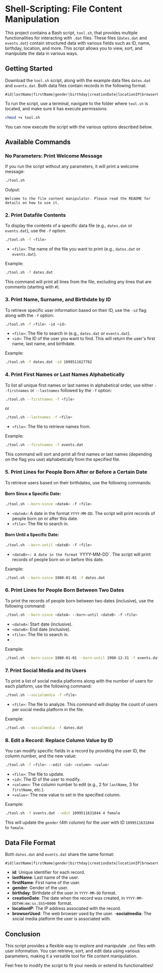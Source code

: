# Shell-Scripting: File Content Manipulation
This project contains a Bash script, `tool.sh`, that provides multiple functionalities for interacting with `.dat` files. These files (`dates.dat` and `events.dat`) contain structured data with various fields such as ID, name, birthday, location, and more. This script allows you to view, sort, and manipulate the data in various ways.

## Getting Started
Download the `tool.sh` script, along with the example data files `dates.dat` and `events.dat`. Both data files contain records in the following format:

```shell
#id|lastName|firstName|gender|birthday|creationDate|locationIP|browserUsed|socialmedia
```
To run the script, use a terminal, navigate to the folder where `tool.sh` is located, and make sure it has execute permissions:

```bash
chmod +x tool.sh
```
You can now execute the script with the various options described below.

## Available Commands
### No Parameters: Print Welcome Message
If you run the script without any parameters, it will print a welcome message:

```bash
./tool.sh
```
Output:

```
Welcome to the file content manipulator. Please read the README for details on how to use it.

```

### 2. Print Datafile Contents
To display the contents of a specific data file (e.g., `dates.dat` or `events.dat`), use the `-f` option:

```bash
./tool.sh -f <file>
```
- `<file>`: The name of the file you want to print (e.g., `dates.dat` or `events.dat`).

Example:

```bash
./tool.sh -f dates.dat
```
This command will print all lines from the file, excluding any lines that are comments (starting with `#`).

### 3. Print Name, Surname, and Birthdate by ID
To retrieve specific user information based on their ID, use the `-id` flag along with the `-f` option:

```bash
./tool.sh -f <file> -id <id>
```
- `<file>`: The file to search in (e.g., `dates.dat` or `events.dat`).
- `<id>`: The ID of the user you want to find.
This will return the user's first name, last name, and birthdate.

Example:

```bash
./tool.sh -f dates.dat -id 1099511627782
```

### 4. Print First Names or Last Names Alphabetically
To list all unique first names or last names in alphabetical order, use either `--firstnames` or `--lastnames` followed by the `-f` option:

```bash
./tool.sh --firstnames -f <file>
```
or

```bash
./tool.sh --lastnames -f <file>
```
- `<file>`: The file to retrieve names from.

Example:

```bash
./tool.sh --firstnames -f events.dat
```
This command will sort and print all first names or last names (depending on the flag you use) alphabetically from the specified file.

### 5. Print Lines for People Born After or Before a Certain Date
To retrieve users based on their birthdates, use the following commands:

#### Born Since a Specific Date:
```bash
./tool.sh --born-since <dateA> -f <file>
```
- `<dateA>`: A date in the format `YYYY-MM-DD`. The script will print records of people born on or after this date.
- `<file>`: The file to search in.
  
#### Born Until a Specific Date:
```bash
./tool.sh --born-until <dateB> -f <file>
```
- `<dateB>~: A date in the format `YYYY-MM-DD`. The script will print records of people born on or before this date.
  
Example:

```bash
./tool.sh --born-since 1980-01-01 -f dates.dat
```

### 6. Print Lines for People Born Between Two Dates
To print the records of people born between two dates (inclusive), use the following command:

```bash
./tool.sh --born-since <dateA> --born-until <dateB> -f <file>
```
- `<dateA>`: Start date (inclusive).
- `<dateB>`: End date (inclusive).
- `<file>`: The file to search in.
- 
Example:

```bash
./tool.sh --born-since 1980-01-01 --born-until 1990-12-31 -f events.dat
```

### 7. Print Social Media and its Users
To print a list of social media platforms along with the number of users for each platform, use the following command:

```bash
./tool.sh --socialmedia -f <file>
```
- `<file>`: The file to analyze.
This command will display the count of users per social media platform in the file.

Example:

```bash
./tool.sh --socialmedia -f dates.dat
```

### 8. Edit a Record: Replace Column Value by ID
You can modify specific fields in a record by providing the user ID, the column number, and the new value:

```bash
./tool.sh -f <file> --edit <id> <column> <value>
```
- `<file>`: The file to update.
- `<id>`: The ID of the user to modify.
- `<column>`: The column number to edit (e.g., 2 for `lastName`, 3 for `firstName`, etc.).
- `<value>`: The new value to set in the specified column.
  
Example:

```bash
./tool.sh -f events.dat --edit 1099511631844 4 female
```
This will update the `gender` (4th column) for the user with ID `1099511631844` to `female`.

## Data File Format
Both `dates.dat` and `events.dat` share the same format:

```shell
#id|lastName|firstName|gender|birthday|creationDate|locationIP|browserUsed|socialmedia
```
- **id**: Unique identifier for each record.
- **lastName**: Last name of the user.
- **firstName**: First name of the user.
- **gender**: Gender of the user.
- **birthday**: Birthdate of the user in `YYYY-MM-DD` format.
- **creationDate**: The date when the record was created, in `YYYY-MM-DDTHH:mm:ss.SSS+0000 `format.
- **locationIP**: The IP address associated with the record.
- **browserUsed**: The web browser used by the user.
-**socialmedia**: The social media platform the user is associated with.

## Conclusion
This script provides a flexible way to explore and manipulate `.dat` files with user information. You can retrieve, sort, and edit data using various parameters, making it a versatile tool for file content manipulation.

Feel free to modify the script to fit your needs or extend its functionalities!
